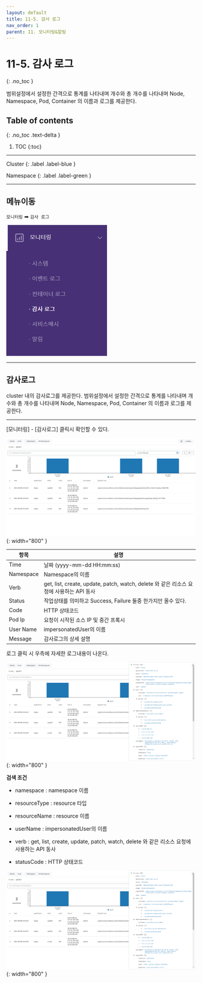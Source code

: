 ```yaml
---
layout: default
title: 11-5. 감사 로그
nav_order: 1
parent: 11. 모니터링&알림
---
```


# 11-5. 감사 로그
{: .no_toc }

범위설정에서 설정한 간격으로 통계를 나타내며 개수와 총 개수를 나타내며 Node, Namespace, Pod, Container 의 이름과 로그를 제공한다.

## Table of contents
{: .no_toc .text-delta }

1. TOC
{:toc}

---

<div class="code-example" markdown="1">
Cluster
{: .label .label-blue }

Namespace
{: .label .label-green }
</div>

---

## 메뉴이동
`모니터링` ➡ `감사 로그`

![audit.png](/assets/images/monitoring/audit.png)

---

## 감사로그
cluster 내의 감사로그를 제공한다. 범위설정에서 설정한 간격으로 통계를 나타내며 개수와 총 개수를 나타내며 Node, Namespace, Pod, Container 의 이름과 로그를 제공한다.

---

[모니터링] - [감사로그] 클릭시 확인할 수 있다.

![audit_log.png](/assets/images/monitoring/audit_log.png){: width="800" }


| 항목  | 설명 |
|---|---|
| Time   | 날짜 (yyyy-mm-dd HH:mm:ss) |
| Namespace   | Namespace의 이름 |
| Verb   | get, list, create, update, patch, watch, delete 와 같은 리소스 요청에 사용하는 API 동사 |
| Status   | 작업상태를 의미하고 Success, Failure 둘중 한가지만 올수 있다. |
| Code   | HTTP 상태코드 |
| Pod Ip  | 요청이 시작된 소스 IP 및 중간 프록시 |
| User Name   | impersonatedUser의 이름 |
| Message   | 감사로그의 상세 설명 |

로그 클릭 시 우측에 자세한 로그내용이 나온다.

![audit_log_detail.png](/assets/images/monitoring/audit_log_detail.png){: width="800" }

**검색 조건**

- namespace : namespace 이름

- resourceType : resource 타입

- resourceName : resource 이름

- userName : impersonatedUser의 이름

- verb : get, list, create, update, patch, watch, delete 와 같은 리소스 요청에 사용하는 API 동사

- statusCode : HTTP 상태코드

![audit_log_condition.png](/assets/images/monitoring/audit_log_detail.png){: width="800" }